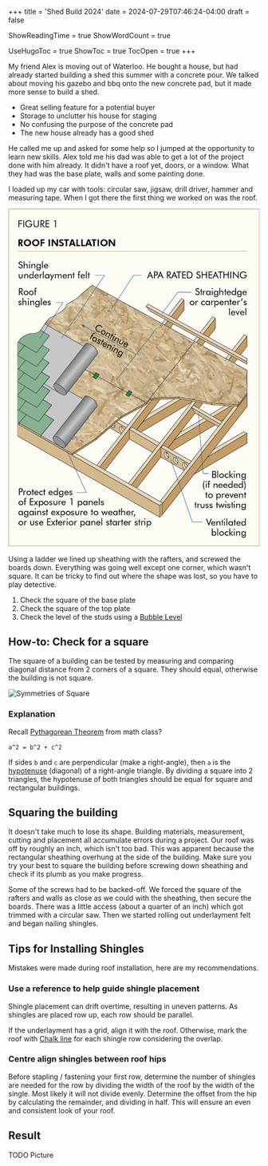 +++
title = 'Shed Build 2024'
date = 2024-07-29T07:46:24-04:00
draft = false

ShowReadingTime = true
ShowWordCount = true

UseHugoToc = true
ShowToc = true
TocOpen = true
+++

My friend Alex is moving out of Waterloo. He bought a house, but had already started building a shed this summer with a concrete pour. We talked about moving his gazebo and bbq onto the new concrete pad, but it made more sense to build a shed.

- Great selling feature for a potential buyer
- Storage to unclutter his house for staging
- No confusing the purpose of the concrete pad
- The new house already has a good shed

He called me up and asked for some help so I jumped at the opportunity to learn new skills. Alex told me his dad was able to get a lot of the project done with him already. It didn't have a roof yet, doors, or a window. What they had was the base plate, walls and some painting done.

I loaded up my car with tools: circular saw, jigsaw, drill driver, hammer and measuring tape. When I got there the first thing we worked on was the roof.

![Roof Installation](./roof-installation.jpg)

Using a ladder we lined up sheathing with the rafters, and screwed the boards down. Everything was going well except one corner, which wasn't square. It can be tricky to find out where the shape was lost, so you have to play detective.

1. Check the square of the base plate
1. Check the square of the top plate
1. Check the level of the studs using a [Bubble Level](https://en.wikipedia.org/wiki/Spirit_level)

## How-to: Check for a square

The square of a building can be tested by measuring and comparing diagonal distance from 2 corners of a square. They should equal, otherwise the building is not square.

![Symmetries of Square](https://upload.wikimedia.org/wikipedia/commons/1/14/Symmetries_of_square.svg)

### Explanation

Recall [Pythagorean Theorem](https://en.wikipedia.org/wiki/Pythagorean_theorem) from math class?

```
a^2 = b^2 + c^2
```

If sides `b` and `c` are perpendicular (make a right-angle), then `a` is the [hypotenuse](https://en.wikipedia.org/wiki/Hypotenuse) (diagonal) of a right-angle triangle. By dividing a square into 2 triangles, the hypotenuse of both triangles should be equal for square and rectangular buildings.

## Squaring the building

It doesn't take much to lose its shape. Building materials, measurement, cutting and placement all accumulate errors during a project. Our roof was off by roughly an inch, which isn't too bad. This was apparent because the rectangular sheathing overhung at the side of the building. Make sure you try your best to square the building before screwing down sheathing and check if its plumb as you make progress.

Some of the screws had to be backed-off. We forced the square of the rafters and walls as close as we could with the sheathing, then secure the boards. There was a little access (about a quarter of an inch) which got trimmed with a circular saw. Then we started rolling out underlayment felt and began nailing shingles.

## Tips for Installing Shingles

Mistakes were made during roof installation, here are my recommendations.

### Use a reference to help guide shingle placement

Shingle placement can drift overtime, resulting in uneven patterns. As shingles are placed row up, each row should be parallel.

If the underlayment has a grid, align it with the roof. Otherwise, mark the roof with [Chalk line](https://en.wikipedia.org/wiki/Chalk_line) for each shingle row considering the overlap.

### Centre align shingles between roof hips

Before stapling / fastening your first row, determine the number of shingles are needed for the row by dividing the width of the roof by the width of the single. Most likely it will not divide evenly. Determine the offset from the hip by calculating the remainder, and dividing in half. This will ensure an even and consistent look of your roof.

## Result

TODO Picture